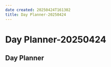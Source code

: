 ```yaml
---
date created: 20250424T161302
title: Day Planner-20250424
---
```


# Day Planner-20250424

## Day Planner
